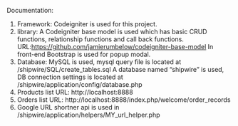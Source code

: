 Documentation:

1. Framework: Codeigniter is used for this project.
2. library:  A Codeigniter base model is used which has basic CRUD functions, relationship functions and call back functions. URL:https://github.com/jamierumbelow/codeigniter-base-model
	      In front-end Bootstrap is used for popup modal.
3. Database: MySQL is used, mysql query file is located at /shipwire/SQL/create_tables.sql
		A database named “shipwire” is used, DB connection settings is located at /shipwire/application/config/database.php
4. Products list URL: http://localhost:8888
5. Orders list URL: http://localhost:8888/index.php/welcome/order_records
6. Google URL shortner api is used in /shipwire/application/helpers/MY_url_helper.php
